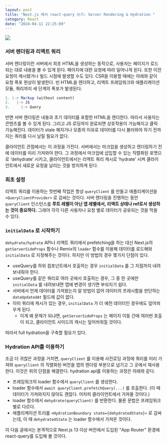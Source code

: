 ```yaml
---
layout: post
title: "Next.js 에서 react-query 쓰기: Server Rendering & Hydration "
category: React
date: "2024-04-11 22:25:00"
---
```

<img src="@image/2024-04-11/1.png">


### 서버 렌더링과 리액트 쿼리

서버 렌더링이란 서버에서 최초 HTML을 생성하는 동작으로, 사용자는 페이지가 로드되는 대로 내용을 볼 수 있게 된다. 페이지에 대한 요청에 따라 일어나게 된다. 또한 이전 요청이 캐시됐거나 빌드 시점에 발생할 수도 있다. CSR을 이용할 때에는 아래와 같이 요청 폭포 현상이 발생한다. 빈 HTML을 렌더하고, 리액트 프레임워크와 애플리케이션 모듈, 쿼리까지 세 단계의 폭포가 발생된다.

```jsx
1. |-> Markup (without content)
2.   |-> JS
3.     |-> Query
```

반면 서버 렌더링은 내용과 초기 데이터를 포함한 HTML을 렌더한다. 따라서 사용자는 콘텐츠를 볼 수 있게 된다. 그리고 JS 로딩까지 완료되면 상호작용이 가능해지고 클릭 가능해진다. 데이터가 stale 해지거나 모종의 이유로 데이터를 다시 불러와야 하기 전까지는 쿼리를 다시 날릴 필요가 없다.

클라이언트 관점에서는 이 과정을 가진다. 서버에서는 마크업을 생성하고 렌더링하기 전에 데이터를 미리 가져와야 한다. 그 과정에서 마크업에 삽입할 수 있는 직렬화된 포맷으로 ‘dehydrate’ 시키고, 클라이언트에서는 리액트 쿼리 캐시로 ‘hydrate’ 시켜 클라이언트에서 새로운 요청을 날리는 것을 방지하게 된다.

### 최초 설정

리액트 쿼리를 이용하는 첫번째 작업은 항상 `queryClient` 를 만들고 애플리케이션을 `<QueryClientProvider>` 로 감싸는 것이다. 서버 렌더링을 진행하는 동안 `queryClient` 인스턴스를 **루트 레벨이 아닌 앱 레벨에서, 리액트 상태나 ref로서 생성하는 것이 중요하다.** 그래야 각각 다른 사용자나 요청 별로 데이터가 공유되는 것을 막을 수 있다.

### `initialData` 로 시작하기

`dehydrate/hydrate` API나 리액트 쿼리에서 prefetching을 하는 대신 Next.js의 `getServerSideProps` 함수나 Remix의 `loader` 함수를 이용해 데이터를 로드해와 `initialData` 로 지정해주는 것이다. 하지만 이 방법의 경우 몇가지 단점이 있다.

- useQuery를 하위 컴포넌트에서 호출하는 경우 `initialData` 를 그 지점까지 내려보내줘야 한다.
- useQuery를 같은 쿼리로 여러 곳에서 호출하는 경우, 그 중 한 곳에만 `initialData`  를 내려보내면 앱에 변경이 생기면 부숴지기 쉽다.
- 서버에서 언제 데이터를 가져왔는지 알 방법이 없어 데이터의 프레시함을 판단하는 `dataUpdatedAt` 필드에 값이 없다.
- 이미 쿼리에 캐시가 있는 경우,  `initialData` 가 더 예전 데이터인 경우에도 덮어씌우게 된다.
    - 이게 왜 문제가 되냐면, `getServerSideProps` 는 페이지 이동 간에 여러번 호출이 되고, 클라이언트 사이드의 캐시는 덮어씌워질 것이다.

따라서 full hydration을 구축할 필요가 있다.

### Hydration API를 이용하기

조금 더 귀찮은 과정을 거치면, `queryClient` 를 이용해 사전로딩 과정에 쿼리를 미리 가져와 `queryClient` 의 직렬화된 버전을 앱의 렌더링 부분으로 넘기고 그 곳에서 재사용한다. 이것은 위의 단점을 해결한다. hydration api를 이용하는 과정은 아래와 같다.

- 프레임워크의 loader 함수에서 `queryClient` 를 생성한다.
- loader 함수에서 `await queryClient.prefetchQuery(...)` 를 호출한다. (이 때 데이터가 가져와지지 않아도 괜찮다. 어차피 클라이언트에서 가져올 것이다.)
- loader 함수에서 `dehydrate(queryClient)` 를 반환한다. 물론 문법은 프레임워크 별로 다르다.
- 애플리케이션 트리를 `<HydrationBoundary state={dehydratedState}>` 로 감싸는데, 이 때 `dehydratedState` 는 loader 함수에서 가져온 것이다.

이 다음 글에서는 본격적으로 Next.js 13 이상 버전에서 도입된 "App Router" 환경에 react-query를 도입해 볼 것이다.